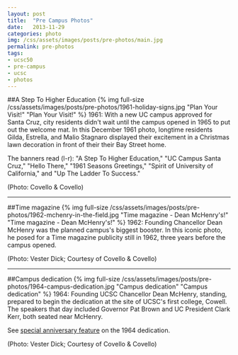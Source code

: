 ```yaml
---
layout: post
title:  "Pre Campus Photos"
date:   2013-11-29
categories: photo
img: /css/assets/images/posts/pre-photos/main.jpg
permalink: pre-photos
tags: 
- ucsc50
- pre-campus
- ucsc
- photos
---
```


##A Step To Higher Education
{% img full-size /css/assets/images/posts/pre-photos/1961-holiday-signs.jpg "Plan Your Visit!" "Plan Your Visit!" %}
1961: With a new UC campus approved for Santa Cruz, city residents didn't wait until the campus opened in 1965 to put out the welcome mat. In this December 1961 photo, longtime residents Gilda, Estrella, and Malio Stagnaro displayed their excitement in a Christmas lawn decoration in front of their their Bay Street home.

The banners read (l-r): "A Step To Higher Education," "UC Campus Santa Cruz," "Hello There," "1961 Seasons Greetings," "Spirit of University of California," and "Up The Ladder To Success."

(Photo: Covello & Covello)

***

##Time magazine
{% img full-size /css/assets/images/posts/pre-photos/1962-mchenry-in-the-field.jpg  "Time magazine - Dean McHenry's!" "Time magazine - Dean McHenry's!" %}
1962: Founding Chancellor Dean McHenry was the planned campus's biggest booster. In this iconic photo, he posed for a Time magazine publicity still in 1962, three years before the campus opened.

(Photo: Vester Dick; Courtesy of Covello & Covello)

***

##Campus dedication
{% img full-size /css/assets/images/posts/pre-photos/1964-campus-dedication.jpg  "Campus dedication" "Campus dedication" %}
1964: Founding UCSC Chancellor Dean McHenry, standing, prepared to begin the dedication at the site of UCSC's first college, Cowell. The speakers that day included Governor Pat Brown and UC President Clark Kerr, both seated near McHenry.

See [special anniversary feature](http://50years.ucsc.edu/dedication/) on the 1964 dedication.

(Photo: Vester Dick; Courtesy of Covello & Covello)